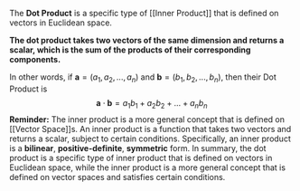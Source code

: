 The **Dot Product** is a specific type of [[Inner Product]] that is defined on vectors in Euclidean space.

**The dot product takes two vectors of the same dimension and returns a scalar, which is the sum of the products of their corresponding components.** 

In other words, if $\mathbf{a} = (a_1, a_2, ..., a_n)$ and $\mathbf{b} = (b_1, b_2, ..., b_n)$, then their Dot Product is $$\mathbf{a} \cdot \mathbf{b} = a_1b_1 + a_2b_2 + ... + a_nb_n$$ 
**Reminder:**
The inner product is a more general concept that is defined on [[Vector Space]]s. 
An inner product is a function that takes two vectors and returns a scalar, subject to certain conditions. Specifically, an inner product is a **bilinear**, **positive-definite**, **symmetric** form. 
In summary, the dot product is a specific type of inner product that is defined on vectors in Euclidean space, while the inner product is a more general concept that is defined on vector spaces and satisfies certain conditions.